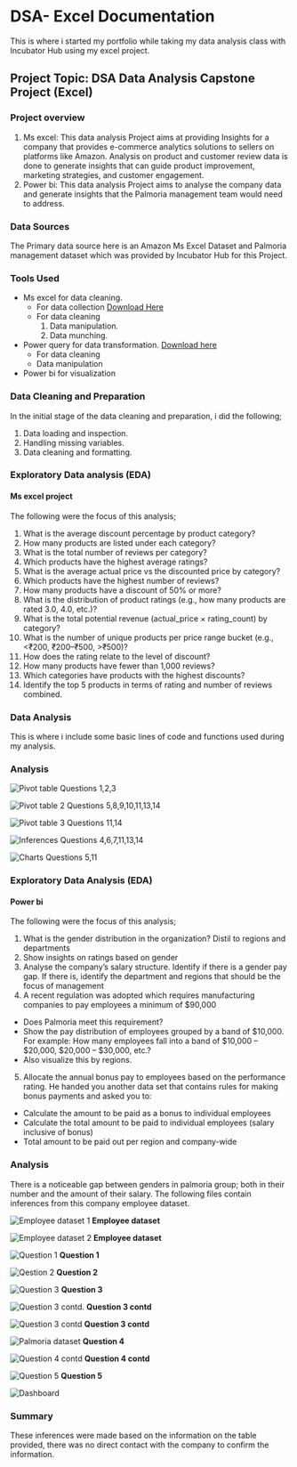 # DSA- Excel Documentation
This is where i started my portfolio while taking my data analysis class with Incubator Hub using my excel project.

## Project Topic: DSA Data Analysis Capstone Project (Excel)
### Project overview
1. Ms excel: This data analysis Project aims at providing Insights for a company that provides e-commerce analytics solutions to sellers on platforms like Amazon. Analysis on product and customer review data is done to generate insights that can guide product improvement, marketing strategies, and customer engagement.
2. Power bi: This data analysis Project aims to analyse the company data and generate insights that the Palmoria management team would need to address.

### Data Sources
The Primary data source here is an Amazon Ms Excel Dataset and Palmoria management dataset which was provided by Incubator Hub for this Project.


### Tools Used
- Ms excel for data cleaning.
   - For data collection [Download Here](https://www.microsoft.com)
   - For data cleaning
      1. Data manipulation.
      2. Data munching.
- Power query for data transformation. [Download here](https://www.microsoft.com/en-us/download/details.aspx?id=58494)
  - For data cleaning
  - Data manipulation
- Power bi for visualization

### Data Cleaning and Preparation

In the initial stage of the data cleaning and preparation, i did the following; 
1. Data loading and inspection.
2. Handling missing variables.
3. Data cleaning and formatting.

### Exploratory Data analysis (EDA)
#### Ms excel project
The following were the focus of this analysis;
1. What is the average discount percentage by product category?
2. How many products are listed under each category?
3. What is the total number of reviews per category?
4. Which products have the highest average ratings?
5. What is the average actual price vs the discounted price by category?
6. Which products have the highest number of reviews?
7. How many products have a discount of 50% or more?
8. What is the distribution of product ratings (e.g., how many products are rated 3.0, 4.0, etc.)?
9. What is the total potential revenue (actual_price × rating_count) by category?
10. What is the number of unique products per price range bucket (e.g., <₹200, ₹200–₹500, >₹500)?
11. How does the rating relate to the level of discount?
12. How many products have fewer than 1,000 reviews?
13. Which categories have products with the highest discounts?
14. Identify the top 5 products in terms of rating and number of reviews combined.

### Data Analysis
This is where i include some basic lines of code and functions used during my analysis.

### Analysis

 ![Pivot table](https://github.com/i-jubs/DSA-Project-Documentation/blob/main/Screenshot%202025-07-04%20131330.png)
 Questions 1,2,3
 
 
 

![Pivot table 2](https://github.com/i-jubs/DSA-Project-Documentation/blob/main/Screenshot%202025-07-04%20131439.png)
Questions 5,8,9,10,11,13,14





![Pivot table 3](https://github.com/i-jubs/DSA-Project-Documentation/blob/main/Screenshot%202025-07-04%20131515.png)
Questions 11,14






![Inferences](https://github.com/i-jubs/DSA-Project-Documentation/blob/main/Screenshot%202025-07-04%20131603.png)
Questions 4,6,7,11,13,14




![Charts](https://github.com/i-jubs/DSA-Project-Documentation/blob/main/Screenshot%202025-07-04%20131615.png)
Questions 5,11

### Exploratory Data Analysis (EDA)
#### Power bi
The following were the focus of this analysis;
1. What is the gender distribution in the organization? Distil to regions and departments
2. Show insights on ratings based on gender
3. Analyse the company’s salary structure. Identify if there is a gender pay gap. If there is, identify the department and regions that should be the focus of management
4. A recent regulation was adopted which requires manufacturing companies to pay employees a minimum of $90,000
  -  Does Palmoria meet this requirement?
  - Show the pay distribution of employees grouped by a band of $10,000. For example: How many employees fall into a band of $10,000 – $20,000, $20,000 – $30,000, etc.?
  - Also visualize this by regions.
5.  Allocate the annual bonus pay to employees based on the performance rating. He handed you another data set that contains rules for making bonus payments and asked you to:
  - Calculate the amount to be paid as a bonus to individual employees
  - Calculate the total amount to be paid to individual employees (salary inclusive of bonus)
  - Total amount to be paid out per region and company-wide

### Analysis
There is a noticeable gap between genders in palmoria group; both in their number and the amount of their salary. The following files contain inferences from this company employee dataset. 

![Employee dataset 1](https://github.com/i-jubs/DSA-Project-Documentation/blob/main/Palmoria%20employee%20table%201.png)
**Employee dataset**

![Employee dataset 2](https://github.com/i-jubs/DSA-Project-Documentation/blob/main/Palmoria%20employee%20table%202.png)
**Employee dataset**


![Question 1](https://github.com/i-jubs/DSA-Project-Documentation/blob/main/Palmoria%20question%201.png)
**Question 1**

![Qestion 2](https://github.com/i-jubs/DSA-Project-Documentation/blob/main/Palmoria%20question%202.png)
**Question 2**


![Question 3](https://github.com/i-jubs/DSA-Project-Documentation/blob/main/Palmoria%20question%203.png)
**Question 3**


![Question 3 contd.](https://github.com/i-jubs/DSA-Project-Documentation/blob/main/Palmoria%20question%203%20Contd..png)
**Question 3 contd**

![Question 3  contd](https://github.com/i-jubs/DSA-Project-Documentation/blob/main/Palmoria%20question%203%20contd.%202.png)
**Question 3 contd**


![Palmoria dataset](https://github.com/i-jubs/DSA-Project-Documentation/blob/main/Palmoria%20question%204.png)
**Question 4**



![Question 4 contd](https://github.com/i-jubs/DSA-Project-Documentation/blob/main/Palmoria%20question%204%20contd..png)
**Question 4 contd**


![Question 5](https://github.com/i-jubs/DSA-Project-Documentation/blob/main/Palmoria%20question%205.png)
**Question 5**

![Dashboard](https://github.com/i-jubs/DSA-Project-Documentation/blob/main/WhatsApp%20Image%202025-07-23%20at%2009.54.41_bb0d8a8b.jpg)

### Summary
These inferences were made based on the information on the table provided, there was no direct contact with the company to confirm the information.



